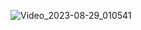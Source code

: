 
![Video_2023-08-29_010541](https://github.com/solimanhossain/OnlyForFun/assets/58604579/143d53bd-f67e-4add-a51d-43a01c0c48b0)
